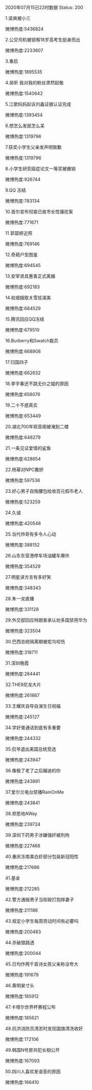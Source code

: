 2020年07月15日22时数据
Status: 200

1.梁爽被小三

微博热度:5436824

2.公交司机被锁喉18岁高考生挺身而出

微博热度:2233607

3.重启

微博热度:1895535

4.吴昕 我对我的粉丝肃然起敬

微博热度:1540642

5.江歌妈妈起诉刘鑫证据认证完成

微博热度:1393454

6.想怎么发就怎么呆

微博热度:1319796

7.获奖小学生父亲发声明致歉

微博热度:1319796

8.小学生研究癌症论文一等奖被撤销

微博热度:926744

9.QQ 冻结

微博热度:783134

10.首尔宣布彻查已故市长性骚扰案

微博热度:771671

11.郭碧婷近照

微博热度:769146

12.奇葩户型图鉴

微博热度:694545

13.安宰贤具惠善正式离婚

微博热度:692183

14.权珉娥取关雪炫澯美

微博热度:684529

15.腾讯回应QQ冻结

微博热度:679510

16.Burberry和Swatch裁员

微博热度:668908

17.归国四子

微博热度:662632

18.李宇春还不跳无价之姐的原因

微博热度:656076

19.二十不惑真实

微博热度:653449

20.湖北700年观音阁被淹到二楼

微博热度:648279

21.一条见证爱情的鲨鱼

微博热度:628654

22.杨幂对NPC撒娇

微博热度:597536

23.好心男子自掏腰包给收百元假币老人

微博热度:523259

24.久诚

微博热度:420548

25.当代帅哥有多令人心动

微博热度:388152

26.山东东营港停车场油罐车爆炸

微博热度:354529

27.明星讲方言有多好笑

微博热度:348343

28.朱一龙直播

微博热度:331128

29.外交部回应特朗普承认劝多国禁用华为

微博热度:323504

30.巴西总统隔离期被鸵鸟咬伤

微博热度:319711

31.深圳晚霞

微博热度:284441

32.THE9尼龙大片

微博热度:261867

33.王耀庆自导自演生日祝福

微博热度:245127

34.学好普通话到底有多重要

微博热度:244332

35.侃爷退出美国总统竞选

微博热度:243947

36.像极了老了之后蹦迪的你

微博热度:243891

37.爱尔兰电台禁播RainOnMe

微博热度:243841

38.郑恩地AWay

微博热度:239724

39.深圳下药男子涉嫌强奸被刑拘

微博热度:227466

40.重庆冻南美白虾部分包装新冠阳性

微博热度:217686

41.基金

微博热度:212285

42.警方通报男子当街殴打抱摔妻子

微博热度:211186

43.规定小学生每周劳动时间有必要吗

微博热度:200483

44.杀破狼路透

微博热度:200044

45.日均作两千首诗女孩父亲称没夸大

微博热度:191679

46.黄明昊寸头

微博热度:185912

47.卡塔尔世界杯赛程公布

微博热度:185621

48.抗洪消防员清淤时发现国旗清洗收好

微博热度:172106

49.韩国N号房共犯长相公开

微博热度:167093

50.四川人喜欢发语音的原因

微博热度:166410

